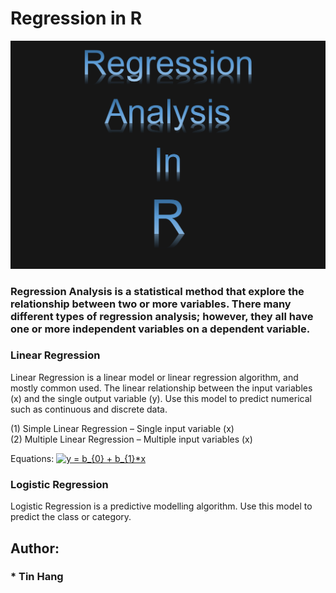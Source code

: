 # Regression in R  
<img src="RegressionAnalysisR.PNG">

### Regression Analysis is a statistical method that explore the relationship between two or more variables. There many different types of regression analysis; however, they all have one or more independent variables on a dependent variable.  
### Linear Regression
Linear Regression is a linear model or linear regression algorithm, and mostly common used. The linear relationship between the input variables (x) and the single output variable (y). 
Use this model to predict numerical such as continuous and discrete data.  

(1) Simple Linear Regression – Single input variable (x)  
(2) Multiple Linear Regression – Multiple input variables (x)  

Equations:
<a href="https://www.codecogs.com/eqnedit.php?latex=y&space;=&space;b_{0}&space;&plus;&space;b_{1}*x" target="_blank"><img src="https://latex.codecogs.com/gif.latex?y&space;=&space;b_{0}&space;&plus;&space;b_{1}*x" title="y = b_{0} + b_{1}*x" /></a>

### Logistic Regression
Logistic Regression is a predictive modelling algorithm.  Use this model to predict the class or category.  

## Author:  
### * Tin Hang  

